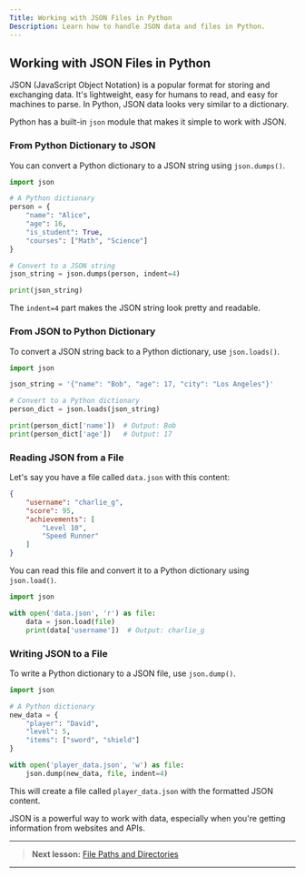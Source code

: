 ```yaml
---
Title: Working with JSON Files in Python
Description: Learn how to handle JSON data and files in Python.
---
```


## Working with JSON Files in Python

JSON (JavaScript Object Notation) is a popular format for storing and exchanging data. It's lightweight, easy for humans to read, and easy for machines to parse. In Python, JSON data looks very similar to a dictionary.

Python has a built-in `json` module that makes it simple to work with JSON.

### From Python Dictionary to JSON

You can convert a Python dictionary to a JSON string using `json.dumps()`.

```python
import json

# A Python dictionary
person = {
    "name": "Alice",
    "age": 16,
    "is_student": True,
    "courses": ["Math", "Science"]
}

# Convert to a JSON string
json_string = json.dumps(person, indent=4)

print(json_string)
```

The `indent=4` part makes the JSON string look pretty and readable.

### From JSON to Python Dictionary

To convert a JSON string back to a Python dictionary, use `json.loads()`.

```python
import json

json_string = '{"name": "Bob", "age": 17, "city": "Los Angeles"}'

# Convert to a Python dictionary
person_dict = json.loads(json_string)

print(person_dict['name'])  # Output: Bob
print(person_dict['age'])   # Output: 17
```

### Reading JSON from a File

Let's say you have a file called `data.json` with this content:

```json
{
    "username": "charlie_g",
    "score": 95,
    "achievements": [
        "Level 10",
        "Speed Runner"
    ]
}
```

You can read this file and convert it to a Python dictionary using `json.load()`.

```python
import json

with open('data.json', 'r') as file:
    data = json.load(file)
    print(data['username'])  # Output: charlie_g
```

### Writing JSON to a File

To write a Python dictionary to a JSON file, use `json.dump()`.

```python
import json

# A Python dictionary
new_data = {
    "player": "David",
    "level": 5,
    "items": ["sword", "shield"]
}

with open('player_data.json', 'w') as file:
    json.dump(new_data, file, indent=4)
```

This will create a file called `player_data.json` with the formatted JSON content.

JSON is a powerful way to work with data, especially when you're getting information from websites and APIs.

---

> **Next lesson:** [File Paths and Directories](file-paths)

---
